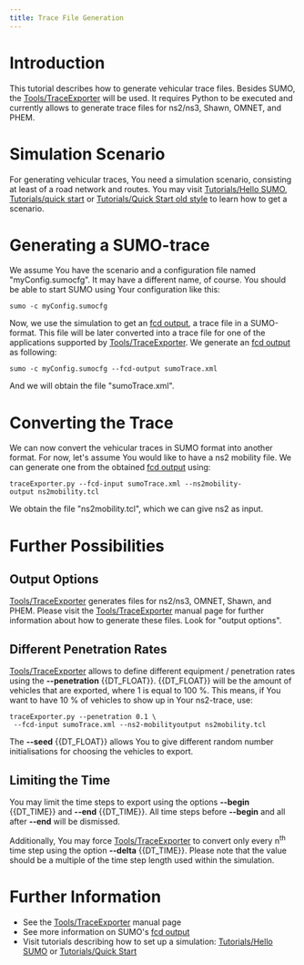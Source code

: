 ```yaml
---
title: Trace File Generation
---
```


# Introduction

This tutorial describes how to generate vehicular trace files. Besides
SUMO, the [Tools/TraceExporter](../Tools/TraceExporter.md) will be
used. It requires Python to be executed and currently allows to generate
trace files for ns2/ns3, Shawn, OMNET, and PHEM.

# Simulation Scenario

For generating vehicular traces, You need a simulation scenario,
consisting at least of a road network and routes. You may visit
[Tutorials/Hello SUMO](../Tutorials/Hello_SUMO.md),
[Tutorials/quick start](../Tutorials/quick_start.md) or
[Tutorials/Quick Start old
style](../Tutorials/Quick_Start_old_style.md) to learn how to get a
scenario.

# Generating a SUMO-trace

We assume You have the scenario and a configuration file named
"myConfig.sumocfg". It may have a different name, of course. You should
be able to start SUMO using Your configuration like this:

```
sumo -c myConfig.sumocfg
```

Now, we use the simulation to get an [fcd
output](../Simulation/Output/FCDOutput.md), a trace file in a
SUMO-format. This file will be later converted into a trace file for one
of the applications supported by
[Tools/TraceExporter](../Tools/TraceExporter.md). We generate an
[fcd output](../Simulation/Output/FCDOutput.md) as following:

```
sumo -c myConfig.sumocfg --fcd-output sumoTrace.xml
```

And we will obtain the file "sumoTrace.xml".

# Converting the Trace

We can now convert the vehicular traces in SUMO format into another
format. For now, let's assume You would like to have a ns2 mobility
file. We can generate one from the obtained [fcd
output](../Simulation/Output/FCDOutput.md) using:

```
traceExporter.py --fcd-input sumoTrace.xml --ns2mobility-output ns2mobility.tcl
```

We obtain the file "ns2mobility.tcl", which we can give ns2 as input.

# Further Possibilities

## Output Options

[Tools/TraceExporter](../Tools/TraceExporter.md) generates files
for ns2/ns3, OMNET, Shawn, and PHEM. Please visit the
[Tools/TraceExporter](../Tools/TraceExporter.md) manual page for
further information about how to generate these files. Look for "output
options".

## Different Penetration Rates

[Tools/TraceExporter](../Tools/TraceExporter.md) allows to define
different equipment / penetration rates using the **--penetration** {{DT_FLOAT}}. {{DT_FLOAT}} will be the amount
of vehicles that are exported, where 1 is equal to 100 %. This means, if
You want to have 10 % of vehicles to show up in Your ns2-trace, use:

```
traceExporter.py --penetration 0.1 \
 --fcd-input sumoTrace.xml --ns2-mobilityoutput ns2mobility.tcl
```

The **--seed** {{DT_FLOAT}} allows You to give different random number initialisations for
choosing the vehicles to export.

## Limiting the Time

You may limit the time steps to export using the options **--begin** {{DT_TIME}} and **--end** {{DT_TIME}}. All time
steps before **--begin** and all after **--end** will be dismissed.

Additionally, You may force
[Tools/TraceExporter](../Tools/TraceExporter.md) to convert only
every n<sup>th</sup> time step using the option **--delta** {{DT_TIME}}. Please note that the
value should be a multiple of the time step length used within the
simulation.

# Further Information

- See the [Tools/TraceExporter](../Tools/TraceExporter.md) manual
  page
- See more information on SUMO's [fcd
  output](../Simulation/Output/FCDOutput.md)
- Visit tutorials describing how to set up a simulation:
  [Tutorials/Hello SUMO](../Tutorials/Hello_SUMO.md) or
  [Tutorials/Quick Start](../Tutorials/quick_start.md)